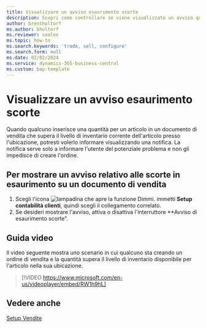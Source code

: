 ```yaml
---
title: Visualizzare un avviso esaurimento scorte
description: Scopri come controllare se viene visualizzato un avviso quando la quantità di un ordine supera i livelli di inventario per un articolo.
author: brentholtorf
ms.author: bholtorf
ms.reviewer: soalex
ms.topic: how-to
ms.search.keywords: 'trade, sell, configure'
ms.search.form: null
ms.date: 02/02/2024
ms.service: dynamics-365-business-central
ms.custom: bap-template
---
```


# Visualizzare un avviso esaurimento scorte

Quando qualcuno inserisce una quantità per un articolo in un documento di vendita che supera il livello di inventario corrente dell'articolo presso l'ubicazione, potresti volerlo informare visualizzando una notifica. La notifica serve solo a informare l'utente del potenziale problema e non gli impedisce di creare l'ordine.

## Per mostrare un avviso relativo alle scorte in esaurimento su un documento di vendita

1. Scegli l'icona ![lampadina che apre la funzione Dimmi.](media/ui-search/search_small.png "Dimmi cosa vuoi fare") immetti **Setup contabilità clienti**, quindi scegli il collegamento correlato.
1. Se desideri mostrare l'avviso, attiva o disattiva l'interruttore **Avviso di esaurimento scorte".

## Guida video

Il video seguente mostra uno scenario in cui qualcuno sta creando un ordine di vendita e la quantità supera il livello di inventario disponibile per l'articolo nella sua ubicazione.

> [!VIDEO https://www.microsoft.com/en-us/videoplayer/embed/RW1h9hL]

## Vedere anche

[Setup Vendite](sales-setup-sales.md)
